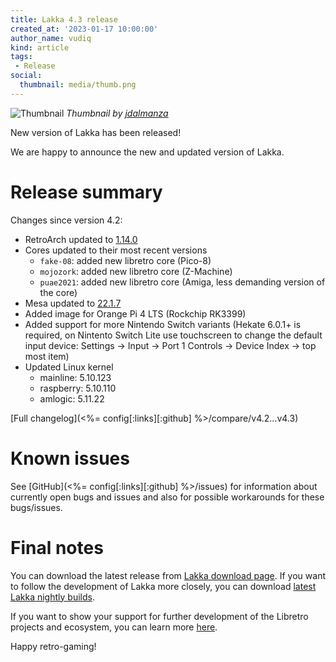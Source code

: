 ```yaml
---
title: Lakka 4.3 release
created_at: '2023-01-17 10:00:00'
author_name: vudiq
kind: article
tags:
 - Release
social:
  thumbnail: media/thumb.png
---
```


![Thumbnail](media/thumb.png)
_Thumbnail by [jdalmanza](https://www.instagram.com/jdalmanza/)_


New version of Lakka has been released!

We are happy to announce the new and updated version of Lakka.


# Release summary

Changes since version 4.2:

- RetroArch updated to [1.14.0](https://www.libretro.com/index.php/retroarch-1-14-0-release/)
- Cores updated to their most recent versions
  - `fake-08`: added new libretro core (Pico-8)
  - `mojozork`: added new libretro core (Z-Machine)
  - `puae2021`: added new libretro core (Amiga, less demanding version of the core)
- Mesa updated to [22.1.7](https://docs.mesa3d.org/relnotes/22.1.7.html)
- Added image for Orange Pi 4 LTS (Rockchip RK3399)
- Added support for more Nintendo Switch variants (Hekate 6.0.1+ is required, on Nintento Switch Lite use touchscreen to change the default input device: Settings &rarr; Input &rarr; Port 1 Controls &rarr; Device Index &rarr; top most item)
- Updated Linux kernel
  - mainline: 5.10.123
  - raspberry: 5.10.110
  - amlogic: 5.11.22

[Full changelog](<%= config[:links][:github] %>/compare/v4.2...v4.3)


# Known issues

See [GitHub](<%= config[:links][:github] %>/issues) for information about currently open bugs and issues and also for possible workarounds for these bugs/issues.


# Final notes

You can download the latest release from [Lakka download page](/get/). If you want to follow the development of Lakka more closely, you can download [latest Lakka nightly builds](<%= @config[:devel][:'all-latest'] %>).

If you want to show your support for further development of the Libretro projects and ecosystem, you can learn more [here](https://retroarch.com/index.php?page=donate).

Happy retro-gaming!
